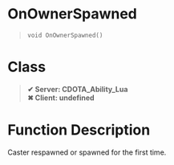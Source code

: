 # OnOwnerSpawned
> `void OnOwnerSpawned()`
# Class
> __✔ Server: CDOTA_Ability_Lua__  
> __✖ Client: undefined__  
# Function Description
Caster respawned or spawned for the first time.
